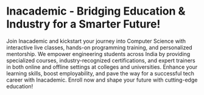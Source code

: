 # Inacademic - Bridging Education & Industry for a Smarter Future!

Join Inacademic and kickstart your journey into Computer Science with interactive live classes, hands-on programming training, and personalized mentorship. We empower engineering students across India by providing specialized courses, industry-recognized certifications, and expert trainers in both online and offline settings at colleges and universities. Enhance your learning skills, boost employability, and pave the way for a successful tech career with Inacademic. Enroll now and shape your future with cutting-edge education!
